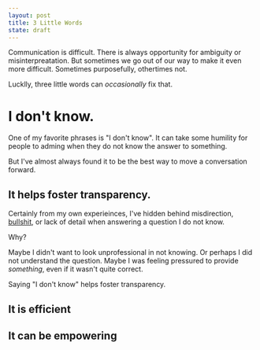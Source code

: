 ```yaml
---
layout: post
title: 3 Little Words
state: draft
---
```

Communication is difficult. There is always opportunity for ambiguity
or misinterpreatation. But sometimes we go out of our way to make it
even more difficult. Sometimes purposefully, othertimes not. 

Lucklly, three little words can _occasionally_ fix that.

# I don't know.
One of my favorite phrases is "I don't know". It can take some humility 
for people to adming when they do not know the answer to something.

But I've almost always found it to be the best way to move a conversation forward.

## It helps foster transparency.
Certainly from my own experieinces, I've hidden behind misdirection,
[bullshit](http://www.math.mcgill.ca/rags/JAC/124/bs.html), or lack of detail
when answering a question I do not know.

Why? 

Maybe I didn't want to look unprofessional in not knowing. Or perhaps I did not understand
the question. Maybe I was feeling pressured to provide _something_, even if it wasn't quite
correct.

Saying "I don't know" helps foster transparency.

## It is efficient

## It can be empowering

<!-- 
https://behavioralscientist.org/the-benefits-of-admitting-when-you-dont-know/
https://www.forbes.com/sites/johnkotter/2016/11/29/the-power-of-saying-i-dont-know/#acd032818583
http://www.math.mcgill.ca/rags/JAC/124/bs.html
https://thoughtbot.com/blog/fuck-bullshit
-->
